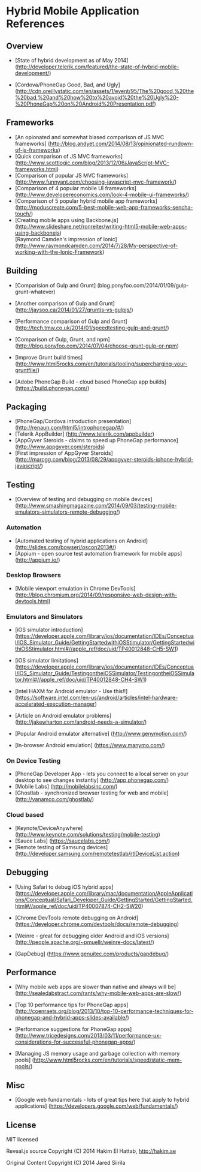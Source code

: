 # Hybrid Mobile Application References

## Overview

* [State of hybrid development as of May 2014] (http://developer.telerik.com/featured/the-state-of-hybrid-mobile-development/)  

* [Cordova/PhoneGap Good, Bad, and Ugly] (http://cdn.oreillystatic.com/en/assets/1/event/95/The%20good,%20the%20bad,%20and%20how%20to%20avoid%20the%20Ugly%20-%20PhoneGap%20on%20Android%20Presentation.pdf)  

## Frameworks

* [An opionated and somewhat biased comparison of JS MVC frameworks] (http://blog.andyet.com/2014/08/13/opinionated-rundown-of-js-frameworks)  
* [Quick comparison of JS MVC frameworks] (http://www.scottlogic.com/blog/2013/12/06/JavaScript-MVC-frameworks.html)  
* [Comparison of popular JS MVC frameworks] (http://www.funnyant.com/choosing-javascript-mvc-framework/)  
* [Comparison of 4 popular mobile UI frameworks] (http://www.developereconomics.com/look-4-mobile-ui-frameworks/)  
* [Comparison of 5 popular hybrid mobile app frameworks] (http://moduscreate.com/5-best-mobile-web-app-frameworks-sencha-touch/)  
* [Creating mobile apps using Backbone.js] (http://www.slideshare.net/ronreiter/writing-html5-mobile-web-apps-using-backbonejs)  
[Raymond Camden's impression of Ionic] (http://www.raymondcamden.com/2014/7/28/My-perspective-of-working-with-the-Ionic-Framework)  

## Building

* [Comparision of Gulp and Grunt] (blog.ponyfoo.com/2014/01/09/gulp-grunt-whatever)  
* [Another comparison of Gulp and Grunt] (http://jaysoo.ca/2014/01/27/gruntjs-vs-gulpjs/)  
* [Performance comparison of Gulp and Grunt] (http://tech.tmw.co.uk/2014/01/speedtesting-gulp-and-grunt/)  
* [Comparison of Gulp, Grunt, and npm] (http://blog.ponyfoo.com/2014/07/04/choose-grunt-gulp-or-npm)  

* [Improve Grunt build times] (http://www.html5rocks.com/en/tutorials/tooling/supercharging-your-gruntfile/)  

* [Adobe PhoneGap Build - cloud based PhoneGap app builds] (https://build.phonegap.com/)  

## Packaging

* [PhoneGap/Cordova introduction presentation] (http://renaun.com/html5/introphonegap/#/)  
* [Telerik AppBuilder] (http://www.telerik.com/appbuilder)  
* [AppGyver Steroids - claims to speed up PhoneGap performance] (http://www.appgyver.com/steroids)  
* [First impression of AppGyver Steroids] (http://marcgg.com/blog/2013/08/29/appgyver-steroids-iphone-hybrid-javascript/)  

## Testing

* [Overview of testing and debugging on mobile devices] (http://www.smashingmagazine.com/2014/09/03/testing-mobile-emulators-simulators-remote-debugging/)  

### Automation
* [Automated testing of hybrid applications on Android] (http://slides.com/bowserj/oscon2013#/)  
* [Appium - open source test automation framework for mobile apps] (http://appium.io/)  

### Desktop Browsers
* [Mobile viewport emulation in Chrome DevTools] (http://blog.chromium.org/2014/09/responsive-web-design-with-devtools.html)  

### Emulators and Simulators

* [iOS simulator introduction] (https://developer.apple.com/library/ios/documentation/IDEs/Conceptual/iOS_Simulator_Guide/GettingStartedwithiOSStimulator/GettingStartedwithiOSStimulator.html#//apple_ref/doc/uid/TP40012848-CH5-SW1)  
* [iOS simulator limitations] (https://developer.apple.com/library/ios/documentation/IDEs/Conceptual/iOS_Simulator_Guide/TestingontheiOSSimulator/TestingontheiOSSimulator.html#//apple_ref/doc/uid/TP40012848-CH4-SW1)  

* [Intel HAXM for Android emulator - Use this!!] (https://software.intel.com/en-us/android/articles/intel-hardware-accelerated-execution-manager)  
* [Article on Android emulator problems] (http://jakewharton.com/android-needs-a-simulator/)  

* [Popular Android emulator alternative] (http://www.genymotion.com/)  
* [In-browser Android emulation] (https://www.manymo.com/)  

### On Device Testing
* [PhoneGap Developer App - lets you connect to a local server on your desktop to see changes instantly] (http://app.phonegap.com/)  
* [Mobile Labs] (http://mobilelabsinc.com/)  
* [Ghostlab - synchronized browser testing for web and mobile] (http://vanamco.com/ghostlab/)  

### Cloud based
* [Keynote/DeviceAnywhere] (http://www.keynote.com/solutions/testing/mobile-testing)  
* [Sauce Labs] (https://saucelabs.com/)  
* [Remote testing of Samsung devices] (http://developer.samsung.com/remotetestlab/rtlDeviceList.action)  

## Debugging

* [Using Safari to debug iOS hybrid apps] (https://developer.apple.com/library/mac/documentation/AppleApplications/Conceptual/Safari_Developer_Guide/GettingStarted/GettingStarted.html#//apple_ref/doc/uid/TP40007874-CH2-SW20)  

* [Chrome DevTools remote debugging on Android] (https://developer.chrome.com/devtools/docs/remote-debugging)  

* [Weinre - great for debugging older Android and iOS versions] (http://people.apache.org/~pmuellr/weinre-docs/latest/)  
* [GapDebug] (https://www.genuitec.com/products/gapdebug/)  

## Performance

* [Why mobile web apps are slower than native and always will be] (http://sealedabstract.com/rants/why-mobile-web-apps-are-slow/)  

* [Top 10 performance tips for PhoneGap apps] (http://coenraets.org/blog/2013/10/top-10-performance-techniques-for-phonegap-and-hybrid-apps-slides-available/)  
* [Performance suggestions for PhoneGap apps] (http://www.tricedesigns.com/2013/03/11/performance-ux-considerations-for-successful-phonegap-apps/)  
* [Managing JS memory usage and garbage collection with memory pools] (http://www.html5rocks.com/en/tutorials/speed/static-mem-pools/)  

## Misc

* [Google web fundamentals - lots of great tips here that apply to hybrid applications] (https://developers.google.com/web/fundamentals/)  

## License

MIT licensed

Reveal.js source
Copyright (C) 2014 Hakim El Hattab, http://hakim.se

Original Content
Copyright (C) 2014 Jared Siirila

